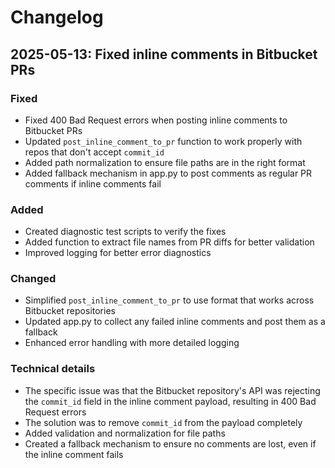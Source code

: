 # Changelog

## 2025-05-13: Fixed inline comments in Bitbucket PRs

### Fixed
- Fixed 400 Bad Request errors when posting inline comments to Bitbucket PRs
- Updated `post_inline_comment_to_pr` function to work properly with repos that don't accept `commit_id`
- Added path normalization to ensure file paths are in the right format
- Added fallback mechanism in app.py to post comments as regular PR comments if inline comments fail

### Added
- Created diagnostic test scripts to verify the fixes
- Added function to extract file names from PR diffs for better validation
- Improved logging for better error diagnostics

### Changed 
- Simplified `post_inline_comment_to_pr` to use format that works across Bitbucket repositories
- Updated app.py to collect any failed inline comments and post them as a fallback
- Enhanced error handling with more detailed logging

### Technical details
- The specific issue was that the Bitbucket repository's API was rejecting the `commit_id` field in the inline comment payload, resulting in 400 Bad Request errors
- The solution was to remove `commit_id` from the payload completely
- Added validation and normalization for file paths
- Created a fallback mechanism to ensure no comments are lost, even if the inline comment fails